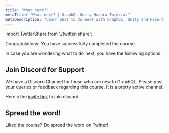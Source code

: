 ```yaml
---
title: "What next?"
metaTitle: "What next? | GraphQL Unity Hasura Tutorial"
metaDescription: "Learn what to do next with GraphQL, Unity and Hasura Backend with more community resources. Join our discord channel for support."
---
```


import TwitterShare from './twitter-share';

Congratulations! You have successfully completed the course.

In case you are wondering what to do next, you have the following options:

## Join Discord for Support

We have a Discord Channel for those who are new to GraphQL. Please post your queries or feedback regarding this course. It is a pretty active channel.

Here's the [invite link](https://discord.com/invite/hasura) to join discord.

## Spread the word!

Liked the course?
Do spread the word on Twitter! <TwitterShare />


